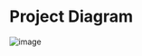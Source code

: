 # Project Diagram
![image](https://github.com/TonyCui623/Tony-Tylor-Project-Repo/assets/25069894/a0c79821-b03b-4308-ae97-2facf6b4ce41)
